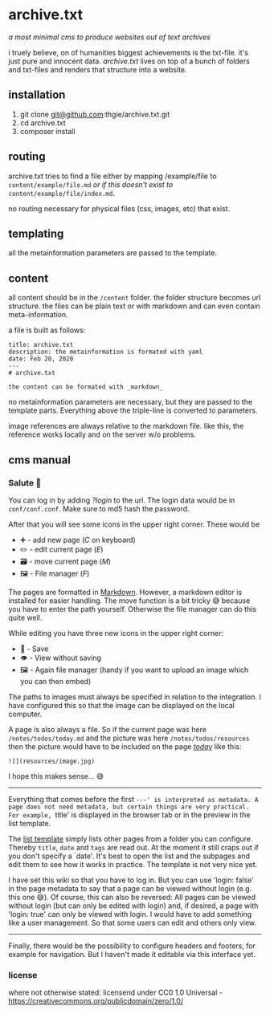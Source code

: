 # archive.txt
_a most minimal cms to produce websites out of text archives_

i truely believe, on of humanities biggest achievements is the txt-file. it's just pure and innocent data. _archive.txt_ lives on top of a bunch of folders and txt-files and renders that structure into a website.

## installation
1. git clone git@github.com:thgie/archive.txt.git
2. cd archive.txt
3. composer install

## routing
archive.txt tries to find a file either by mapping /example/file to `content/example/file.md` _or if this doesn't exist to_ `content/example/file/index.md`.

no routing necessary for physical files (css, images, etc) that exist.

## templating
all the metainformation parameters are passed to the template.

## content
all content should be in the `/content` folder. the folder structure becomes url structure. the files can be plain text or with markdown and can even contain meta-information.

a file is built as follows:

```
title: archive.txt
description: the metainformation is formated with yaml
date: Feb 20, 2020
---
# archive.txt

the content can be formated with _markdown_
```

no metainformation parameters are necessary, but they are passed to the template parts. Everything above the triple-line is converted to parameters.

image references are always relative to the markdown file. like this, the reference works locally and on the server w/o problems.

## cms manual

### Salute 👋

You can log in by adding *?login* to the url. The login data would be in `conf/conf.conf`. Make sure to md5 hash the password.

After that you will see some icons in the upper right corner. These would be

- ➕ - add new page (_C_ on keyboard)
- ✏️ - edit current page (_E_)
- 🗃️ - move current page (_M_)
- 🖼️ - File manager (_F_)

The pages are formatted in [Markdown](https://www.markdownguide.org/getting-started/). However, a markdown editor is installed for easier handling. The move function is a bit tricky 😅 because you have to enter the path yourself. Otherwise the file manager can do this quite well.

While editing you have three new icons in the upper right corner:

- 💾 - Save
- 👁️ - View without saving
- 🖼️ - Again file manager (handy if you want to upload an image which you can then embed)

The paths to images must always be specified in relation to the integration. I have configured this so that the image can be displayed on the local computer.

A page is also always a file. So if the current page was here `/notes/todos/today.md` and the picture was here `/notes/todos/resources` then the picture would have to be included on the page _[today](/notes/todos/today)_ like this:

`![](resources/image.jpg)`

I hope this makes sense... 😅

---

Everything that comes before the first `---' is interpreted as metadata. A page does not need metadata, but certain things are very practical. For example, `title' is displayed in the browser tab or in the preview in the list template.

The [list template](/list) simply lists other pages from a folder you can configure. Thereby `title`, `date` and `tags` are read out. At the moment it still craps out if you don't specify a `date'. It's best to open the list and the subpages and edit them to see how it works in practice. The template is not very nice yet.

I have set this wiki so that you have to log in. But you can use 'login: false' in the page metadata to say that a page can be viewed without login (e.g. this one 😅). Of course, this can also be reversed: All pages can be viewed without login (but can only be edited with login) and, if desired, a page with 'login: true' can only be viewed with login. I would have to add something like a user management. So that some users can edit and others only view.

---

Finally, there would be the possibility to configure headers and footers, for example for navigation. But I haven't made it editable via this interface yet.

### license
where not otherwise stated: licensend under CC0 1.0 Universal - https://creativecommons.org/publicdomain/zero/1.0/
